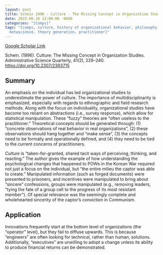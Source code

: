 ```yaml
---
layout: post
title: Schein 1996 - Culture - The Missing Concept in Organization Studies
date: 2022-06-16 12:00:00 -0600
categories: "[Comps]"
tags: "[comps, culture, history of organizational behavior, philosophy of science,
  metascience, theory generation, practitioner]"
---
```

[Google Scholar Link](https://scholar.google.com/scholar?hl=en&as_sdt=5%2C45&sciodt=0%2C45&cites=630780516145626273&scipsc=&q=Culture%3A+The+Missing+Concept+in+Organization+Studies&btnG=)

Schein. (1996). Culture: The Missing Concept in Organization Studies. Administrative Science Quarterly, 41(2), 229–240. https://doi.org/10.2307/2393715

## Summary
An emphasis on the individual has led organizational studies to underestimate the power of culture.  The importance of multidisciplinarity is emphasized, especially with regards to ethnographic and field research methods.  Along with the focus on individuality, organizational studies have become too reliant on abstractions (i.e., survey response), which allow for statistical manipulation.  These “fuzzy” theories are “often useless to the practitioner.”  Theoretical concepts should be generated through: (1) “concrete observations of real behavior in real organizations”, (2) these observations should hang together and “make sense”, (3) the concepts need to be formally and operationally defined, and (4) they need to be tied to the current concerns of practitioners.

_Culture_ is “taken-for-granted, shared tacit ways of perceiving, thinking, and reacting.”  The author gives the example of how understanding the psychological changes that happened to POWs in the Korean War required not just a focus on the individual, but “the entire milieu the captor was able to create.”  Manipulated information (such as forged documents) were presented to prisoners, and incentives were manipulated to bring about “sincere” confessions, groups were manipulated (e.g., removing leaders, “tying the fate of a group cell to the progress of its most resistant member”).  Of special relevance was the seemingly complete and wholehearted sincerity of the captor’s conviction in Communism.

## Application
Innovations frequently start at the bottom level of organizations (the “operator” level), but they fail to diffuse upwards.  This is because “engineers” are often looking for technical, rather than human, solutions.  Additionally, “executives” are unwilling to adopt a change unless its ability to produce financial returns can be demonstrated.
